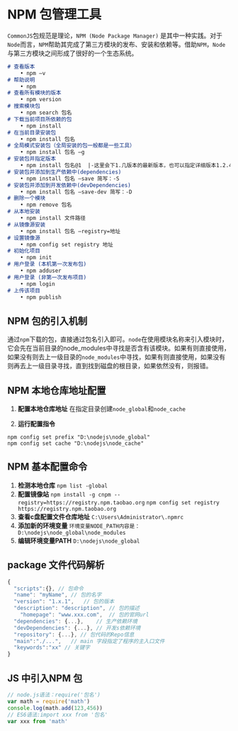 # NPM  包管理工具

`CommonJS`包规范是理论，`NPM (Node Package Manager)` 是其中一种实践。对于`Node`而言，`NPM`帮助其完成了第三方模块的发布、安装和依赖等。借助`NPM`，`Node`与第三方模块之间形成了很好的一个生态系统。

~~~markdown
# 查看版本
	• npm –v
# 帮助说明
	• npm
# 查看所有模块的版本
	• npm version
# 搜索模块包
	• npm search 包名
# 下载当前项目所依赖的包
	• npm install
# 在当前目录安装包
	• npm install 包名
# 全局模式安装包（全局安装的包一般都是一些工具）
	• npm install 包名 –g
# 安装包并指定版本
	• npm install 包名@1	|-这里会下1.几版本的最新版本，也可以指定详细版本1.2.4....-| 
# 安装包并添加到生产依赖中(dependencies)
	• npm install 包名 –save 简写：-S
# 安装包并添加到开发依赖中(devDependencies)
	• npm install 包名 –save-dev 简写：-D
# 删除一个模块
	• npm remove 包名
# 从本地安装
	• npm install 文件路径
# 从镜像源安装
	• npm install 包名 –registry=地址
# 设置镜像源
	• npm config set registry 地址
# 初始化项目
	• npm init
# 用户登录 (本机第一次发布包)
	• npm adduser
# 用户登录 (非第一次发布项目)
	• npm login
# 上传该项目
	• npm publish
~~~

## NPM 包的引入机制

通过`npm`下载的包，直接通过包名引入即可。`node`在使用模块名称来引入模块时，它会先在当前目录的node_modules中寻找是否含有该模块。如果有则直接使用，如果没有则去上一级目录的`node_modules`中寻找，如果有则直接使用，如果没有则再去上一级目录寻找，直到找到磁盘的根目录，如果依然没有，则报错。

## NPM 本地仓库地址配置

1. **配置本地仓库地址**
   在指定目录创建`node_global`和`node_cache`

2. **运行配置指令**

~~~nginx
npm config set prefix "D:\nodejs\node_global"
npm config set cache "D:\nodejs\node_cache"
~~~

## NPM 基本配置命令

1. **检测本地仓库**
   `npm list -global`
2. **配置镜像站**
   `npm install -g cnpm --registry=https://registry.npm.taobao.org`
   `npm config set registry https://registry.npm.taobao.org`
3. **查看c盘配置文件仓库地址**
   `C:\Users\Administrator\.npmrc`
4. **添加新的环境变量**
   `环境变量NODE_PATH内容是：D:\nodejs\node_global\node_modules`
5. **编辑环境变量PATH**
   `D:\nodejs\node_global`


## package 文件代码解析

~~~javascript
{
  "scripts":{}, // 包命令
  "name": "myName",	// 包的名字
  "version": "1.x.1",	// 包的版本
  "description": "description",	// 包的描述
	"homepage": "www.xxx.com",	// 包的官网url
  "dependencies": {...},	// 生产依赖环境
  "devDependencies": {...},	// 开发s依赖环境
  "repository": {...}, // 包代码的Repo信息
  "main":"./...",	// main 字段指定了程序的主入口文件
  "keywords":"xx" // 关键字
}
~~~

## JS 中引入NPM 包

~~~javascript
// node.js语法：require('包名')
var math = require('math')
console.log(math.add(123,456))
// ES6语法:import xxx from '包名'
var xxx from 'math'
~~~

